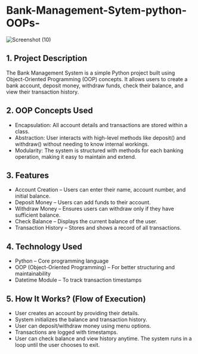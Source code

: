 # Bank-Management-Sytem-python-OOPs-


![Screenshot (10)](https://github.com/user-attachments/assets/56dac1ee-1057-43cf-9634-c51628f6bbac)

## 1. Project Description
The Bank Management System is a simple Python project built using Object-Oriented Programming (OOP) concepts. It allows users to create a bank account, deposit money, withdraw funds, check their balance, and view their transaction history.

## 2. OOP Concepts Used
- Encapsulation: All account details and transactions are stored within a class.
- Abstraction: User interacts with high-level methods like deposit() and withdraw() without needing to know internal workings.
- Modularity: The system is structured with methods for each banking operation, making it easy to maintain and extend.
## 3. Features
- Account Creation – Users can enter their name, account number, and initial balance.
- Deposit Money – Users can add funds to their account.
- Withdraw Money – Ensures users can withdraw only if they have sufficient balance.
- Check Balance – Displays the current balance of the user.
- Transaction History – Stores and shows a record of all transactions.
## 4. Technology Used
- Python – Core programming language
- OOP (Object-Oriented Programming) – For better structuring and maintainability
- Datetime Module – To track transaction timestamps
## 5. How It Works? (Flow of Execution)
- User creates an account by providing their details.
- System initializes the balance and transaction history.
- User can deposit/withdraw money using menu options.
- Transactions are logged with timestamps.
- User can check balance and view history anytime.
The system runs in a loop until the user chooses to exit.

